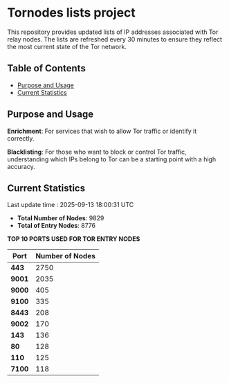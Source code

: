 # Tornodes lists project

This repository provides updated lists of IP addresses associated with Tor relay nodes. The lists are refreshed every 30 minutes to ensure they reflect the most current state of the Tor network.

## Table of Contents

- [Purpose and Usage](#purpose-and-usage)
- [Current Statistics](#current-statistics)


## Purpose and Usage

**Enrichment**: For services that wish to allow Tor traffic or identify it correctly.

**Blacklisting**: For those who want to block or control Tor traffic, understanding which IPs belong to Tor can be a starting point with a high accuracy.

## Current Statistics

Last update time : 2025-09-13 18:00:31 UTC

- **Total Number of Nodes**: 9829
- **Total of Entry Nodes**: 8776

**TOP 10 PORTS USED FOR TOR ENTRY NODES**

| **Port** | **Number of Nodes** |
|------|-----------------|
| **443**   | 2750  |
| **9001**   | 2035  |
| **9000**   | 405  |
| **9100**   | 335  |
| **8443**   | 208  |
| **9002**   | 170  |
| **143**   | 136  |
| **80**   | 128  |
| **110**   | 125  |
| **7100**   | 118  |

